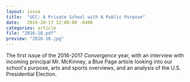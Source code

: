```yaml
---
layout: issue
title:  "UCC: A Private School with A Public Purpose"
date:   2016-10-17 12:00:00 -0400
categories: article
file: "2016-10.pdf"
preview: "2016-10.jpg"
---
```


The first issue of the 2016-2017 *Convergence* year, with an interview with incoming principal Mr. McKinney, a Blue Page article looking into our school's purpose, arts and sports overviews, and an analysis of the U.S. Presidential Election.
